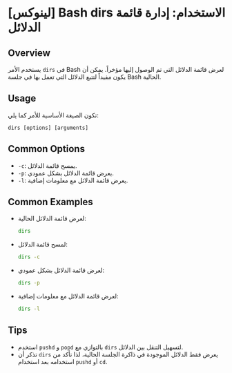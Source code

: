 # [لينوكس] Bash dirs الاستخدام: إدارة قائمة الدلائل

## Overview
يستخدم الأمر `dirs` في Bash لعرض قائمة الدلائل التي تم الوصول إليها مؤخراً. يمكن أن يكون مفيداً لتتبع الدلائل التي تعمل بها في جلسة Bash الحالية.

## Usage
تكون الصيغة الأساسية للأمر كما يلي:
```
dirs [options] [arguments]
```

## Common Options
- `-c`: يمسح قائمة الدلائل.
- `-p`: يعرض قائمة الدلائل بشكل عمودي.
- `-l`: يعرض قائمة الدلائل مع معلومات إضافية.

## Common Examples
- لعرض قائمة الدلائل الحالية:
  ```bash
  dirs
  ```

- لمسح قائمة الدلائل:
  ```bash
  dirs -c
  ```

- لعرض قائمة الدلائل بشكل عمودي:
  ```bash
  dirs -p
  ```

- لعرض قائمة الدلائل مع معلومات إضافية:
  ```bash
  dirs -l
  ```

## Tips
- استخدم `pushd` و `popd` بالتوازي مع `dirs` لتسهيل التنقل بين الدلائل.
- تذكر أن `dirs` يعرض فقط الدلائل الموجودة في ذاكرة الجلسة الحالية، لذا تأكد من استخدامه بعد استخدام `pushd` أو `cd`.